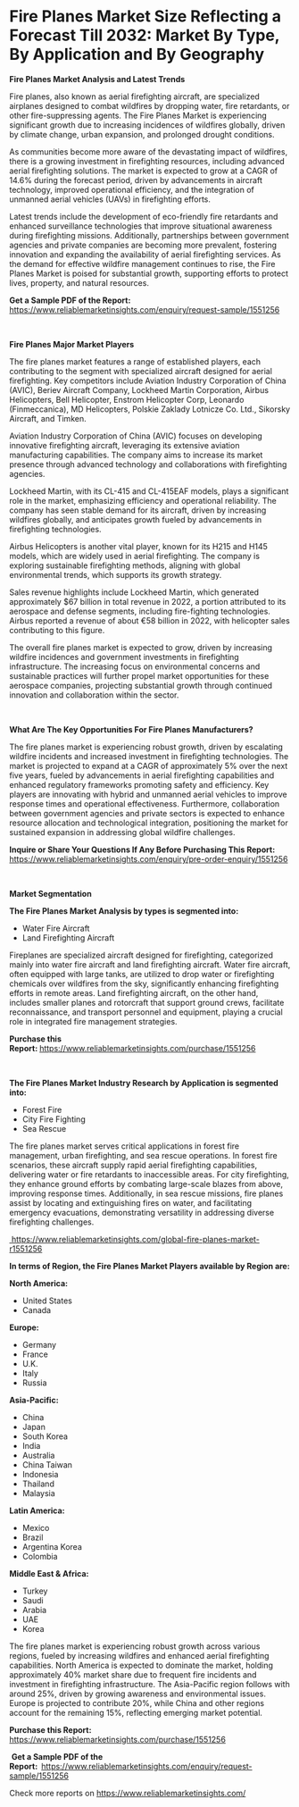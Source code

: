 <p><h1>Fire Planes Market Size Reflecting a Forecast Till 2032: Market By Type, By Application and By Geography</h1></p><p><strong>Fire Planes Market Analysis and Latest Trends</strong></p>
<p><p>Fire planes, also known as aerial firefighting aircraft, are specialized airplanes designed to combat wildfires by dropping water, fire retardants, or other fire-suppressing agents. The Fire Planes Market is experiencing significant growth due to increasing incidences of wildfires globally, driven by climate change, urban expansion, and prolonged drought conditions. </p><p>As communities become more aware of the devastating impact of wildfires, there is a growing investment in firefighting resources, including advanced aerial firefighting solutions. The market is expected to grow at a CAGR of 14.6% during the forecast period, driven by advancements in aircraft technology, improved operational efficiency, and the integration of unmanned aerial vehicles (UAVs) in firefighting efforts. </p><p>Latest trends include the development of eco-friendly fire retardants and enhanced surveillance technologies that improve situational awareness during firefighting missions. Additionally, partnerships between government agencies and private companies are becoming more prevalent, fostering innovation and expanding the availability of aerial firefighting services. As the demand for effective wildfire management continues to rise, the Fire Planes Market is poised for substantial growth, supporting efforts to protect lives, property, and natural resources.</p></p>
<p><strong>Get a Sample PDF of the Report:&nbsp;</strong> <a href="https://www.reliablemarketinsights.com/enquiry/request-sample/1551256?utm_campaign=2182&utm_medium=2&utm_source=Github&utm_content=ia&utm_term=16022025&utm_id=fire-planes">https://www.reliablemarketinsights.com/enquiry/request-sample/1551256</a></p>
<p>&nbsp;</p>
<p><strong>Fire Planes Major Market Players</strong></p>
<p><p>The fire planes market features a range of established players, each contributing to the segment with specialized aircraft designed for aerial firefighting. Key competitors include Aviation Industry Corporation of China (AVIC), Beriev Aircraft Company, Lockheed Martin Corporation, Airbus Helicopters, Bell Helicopter, Enstrom Helicopter Corp, Leonardo (Finmeccanica), MD Helicopters, Polskie Zaklady Lotnicze Co. Ltd., Sikorsky Aircraft, and Timken.</p><p>Aviation Industry Corporation of China (AVIC) focuses on developing innovative firefighting aircraft, leveraging its extensive aviation manufacturing capabilities. The company aims to increase its market presence through advanced technology and collaborations with firefighting agencies.</p><p>Lockheed Martin, with its CL-415 and CL-415EAF models, plays a significant role in the market, emphasizing efficiency and operational reliability. The company has seen stable demand for its aircraft, driven by increasing wildfires globally, and anticipates growth fueled by advancements in firefighting technologies.</p><p>Airbus Helicopters is another vital player, known for its H215 and H145 models, which are widely used in aerial firefighting. The company is exploring sustainable firefighting methods, aligning with global environmental trends, which supports its growth strategy.</p><p>Sales revenue highlights include Lockheed Martin, which generated approximately $67 billion in total revenue in 2022, a portion attributed to its aerospace and defense segments, including fire-fighting technologies. Airbus reported a revenue of about €58 billion in 2022, with helicopter sales contributing to this figure. </p><p>The overall fire planes market is expected to grow, driven by increasing wildfire incidences and government investments in firefighting infrastructure. The increasing focus on environmental concerns and sustainable practices will further propel market opportunities for these aerospace companies, projecting substantial growth through continued innovation and collaboration within the sector.</p></p>
<p>&nbsp;</p>
<p><strong>What Are The Key Opportunities For Fire Planes Manufacturers?</strong></p>
<p><p>The fire planes market is experiencing robust growth, driven by escalating wildfire incidents and increased investment in firefighting technologies. The market is projected to expand at a CAGR of approximately 5% over the next five years, fueled by advancements in aerial firefighting capabilities and enhanced regulatory frameworks promoting safety and efficiency. Key players are innovating with hybrid and unmanned aerial vehicles to improve response times and operational effectiveness. Furthermore, collaboration between government agencies and private sectors is expected to enhance resource allocation and technological integration, positioning the market for sustained expansion in addressing global wildfire challenges.</p></p>
<p><strong>Inquire or Share Your Questions If Any Before Purchasing This Report:</strong> <a href="https://www.reliablemarketinsights.com/enquiry/pre-order-enquiry/1551256?utm_campaign=2182&utm_medium=2&utm_source=Github&utm_content=ia&utm_term=16022025&utm_id=fire-planes">https://www.reliablemarketinsights.com/enquiry/pre-order-enquiry/1551256</a></p>
<p>&nbsp;</p>
<p><strong>Market Segmentation</strong></p>
<p><strong>The Fire Planes Market Analysis by types is segmented into:</strong></p>
<p><ul><li>Water Fire Aircraft</li><li>Land Firefighting Aircraft</li></ul></p>
<p><p>Fireplanes are specialized aircraft designed for firefighting, categorized mainly into water fire aircraft and land firefighting aircraft. Water fire aircraft, often equipped with large tanks, are utilized to drop water or firefighting chemicals over wildfires from the sky, significantly enhancing firefighting efforts in remote areas. Land firefighting aircraft, on the other hand, includes smaller planes and rotorcraft that support ground crews, facilitate reconnaissance, and transport personnel and equipment, playing a crucial role in integrated fire management strategies.</p></p>
<p><strong>Purchase this Report:&nbsp;</strong><a href="https://www.reliablemarketinsights.com/purchase/1551256?utm_campaign=2182&utm_medium=2&utm_source=Github&utm_content=ia&utm_term=16022025&utm_id=fire-planes">https://www.reliablemarketinsights.com/purchase/1551256</a></p>
<p>&nbsp;</p>
<p><strong>The Fire Planes Market Industry Research by Application is segmented into:</strong></p>
<p><ul><li>Forest Fire</li><li>City Fire Fighting</li><li>Sea Rescue</li></ul></p>
<p><p>The fire planes market serves critical applications in forest fire management, urban firefighting, and sea rescue operations. In forest fire scenarios, these aircraft supply rapid aerial firefighting capabilities, delivering water or fire retardants to inaccessible areas. For city firefighting, they enhance ground efforts by combating large-scale blazes from above, improving response times. Additionally, in sea rescue missions, fire planes assist by locating and extinguishing fires on water, and facilitating emergency evacuations, demonstrating versatility in addressing diverse firefighting challenges.</p></p>
<p><a href="https://www.reliablemarketinsights.com/global-fire-planes-market-r1551256?utm_campaign=2182&utm_medium=2&utm_source=Github&utm_content=ia&utm_term=16022025&utm_id=fire-planes">&nbsp;https://www.reliablemarketinsights.com/global-fire-planes-market-r1551256</a></p>
<p><strong>In terms of Region, the Fire Planes Market Players available by Region are:</strong></p>
<p>
    <p> <strong> North America: </strong>
        <ul>
            <li>United States</li>
            <li>Canada</li>
        </ul>
        </p> 
    <p> <strong> Europe: </strong>
        <ul>
            <li>Germany</li>
            <li>France</li>
            <li>U.K.</li>
            <li>Italy</li>
            <li>Russia</li>
        </ul>
        </p> 
    <p> <strong> Asia-Pacific: </strong>
        <ul>
            <li>China</li>
            <li>Japan</li>
            <li>South Korea</li>
            <li>India</li>
            <li>Australia</li>
            <li>China Taiwan</li>
            <li>Indonesia</li>
            <li>Thailand</li>
            <li>Malaysia</li>
        </ul>
        </p> 
    <p> <strong> Latin America: </strong>
        <ul>
            <li>Mexico</li>
            <li>Brazil</li>
            <li>Argentina Korea</li>
            <li>Colombia</li>
        </ul>
        </p> 
    <p> <strong> Middle East & Africa: </strong>
        <ul>
            <li>Turkey</li>
            <li>Saudi</li>
            <li>Arabia</li>
            <li>UAE</li>
            <li>Korea</li>
        </ul>
    </p>
    </p>
<p><p>The fire planes market is experiencing robust growth across various regions, fueled by increasing wildfires and enhanced aerial firefighting capabilities. North America is expected to dominate the market, holding approximately 40% market share due to frequent fire incidents and investment in firefighting infrastructure. The Asia-Pacific region follows with around 25%, driven by growing awareness and environmental issues. Europe is projected to contribute 20%, while China and other regions account for the remaining 15%, reflecting emerging market potential.</p></p>
<p><strong>Purchase this Report: </strong><a href="https://www.reliablemarketinsights.com/purchase/1551256?utm_campaign=2182&utm_medium=2&utm_source=Github&utm_content=ia&utm_term=16022025&utm_id=fire-planes">https://www.reliablemarketinsights.com/purchase/1551256</a></p>
<p>&nbsp;<strong>Get a Sample PDF of the Report:&nbsp;&nbsp;</strong><a href="https://www.reliablemarketinsights.com/enquiry/request-sample/1551256?utm_campaign=2182&utm_medium=2&utm_source=Github&utm_content=ia&utm_term=16022025&utm_id=fire-planes">https://www.reliablemarketinsights.com/enquiry/request-sample/1551256</a></p>
<p><strong></strong></p>
<p>Check more reports on <a href="https://www.reliablemarketinsights.com/?utm_campaign=2182&utm_medium=2&utm_source=Github&utm_content=ia&utm_term=16022025&utm_id=fire-planes">https://www.reliablemarketinsights.com/</a></p>